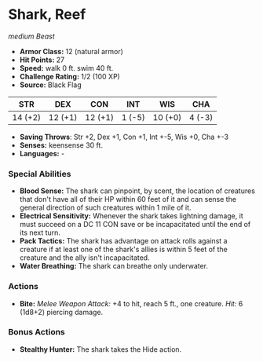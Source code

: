 # Shark, Reef

*medium* *Beast*

- **Armor Class:** 12 (natural armor)
- **Hit Points:** 27 
- **Speed:** walk 0 ft. swim 40 ft.
- **Challenge Rating:** 1/2 (100 XP)
- **Source:** Black Flag

| STR | DEX | CON | INT | WIS | CHA |
| --- | --- | --- | --- | --- | --- |
| 14 (+2) | 12 (+1) | 12 (+1) | 1 (-5) | 10 (+0) | 4 (-3) |

- **Saving Throws**: Str +2, Dex +1, Con +1, Int +-5, Wis +0, Cha +-3
- **Senses:** keensense 30 ft.
- **Languages:** -

### Special Abilities

- **Blood Sense:** The shark can pinpoint, by scent, the location of creatures that don't have all of their HP within 60 feet of it and can sense the general direction of such creatures within 1 mile of it.
- **Electrical Sensitivity:** Whenever the shark takes lightning damage, it must succeed on a DC 11 CON save or be incapacitated until the end of its next turn.
- **Pack Tactics:** The shark has advantage on attack rolls against a creature if at least one of the shark's allies is within 5 feet of the creature and the ally isn't incapacitated.
- **Water Breathing:** The shark can breathe only underwater.

### Actions

- **Bite:** _Melee Weapon Attack:_ +4 to hit, reach 5 ft., one creature. _Hit:_ 6 (1d8+2) piercing damage.

### Bonus Actions

- **Stealthy Hunter:** The shark takes the Hide action.

